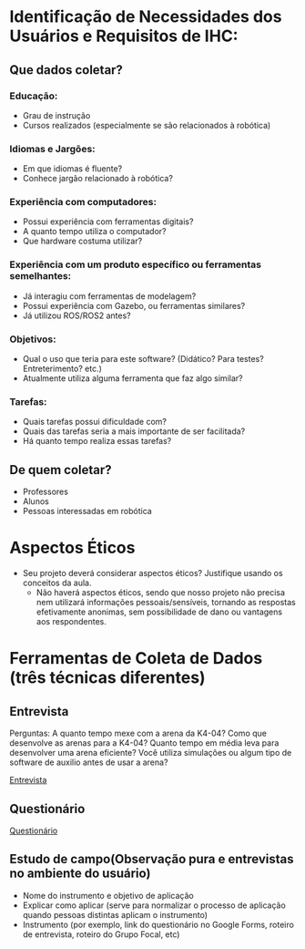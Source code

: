 # Identificação de Necessidades dos Usuários e Requisitos de IHC:
  ## Que dados coletar?
  ### Educação:     
  - Grau de instrução  
  - Cursos realizados (especialmente se são relacionados à robótica)  
    
  ### Idiomas e Jargões:    
  - Em que idiomas é fluente?  
  - Conhece jargão relacionado à robótica?  
    
  ### Experiência com computadores:   
  - Possui experiência com ferramentas digitais?  
  - A quanto tempo utiliza o computador?  
  - Que hardware costuma utilizar?  
    
  ### Experiência com um produto específico ou ferramentas semelhantes:  
  - Já interagiu com ferramentas de modelagem?   
  - Possui experiência com Gazebo, ou ferramentas similares?  
  - Já utilizou ROS/ROS2 antes?  
  
  ### Objetivos:  
  - Qual o uso que teria para este software? (Didático? Para testes? Entreterimento? etc.)  
  - Atualmente utiliza alguma ferramenta que faz algo similar?  
  
  ### Tarefas:  
  - Quais tarefas possui dificuldade com?  
  - Quais das tarefas seria a mais importante de ser facilitada?  
  - Há quanto tempo realiza essas tarefas?
  
 ## De quem coletar?
  - Professores
  - Alunos
  - Pessoas interessadas em robótica

# Aspectos Éticos
- Seu projeto deverá considerar aspectos éticos? Justifique usando os conceitos da aula.  
    - Não haverá aspectos éticos, sendo que nosso projeto não precisa nem utilizará informações pessoais/sensíveis, tornando as respostas efetivamente anonimas, sem possibilidade de dano ou vantagens aos respondentes.    

# Ferramentas de Coleta de Dados (três técnicas diferentes)
## Entrevista
Perguntas:
A quanto tempo mexe com a arena da K4-04?
Como que desenvolve as arenas para a K4-04?
Quanto tempo em média leva para desenvolver uma arena eficiente?
Você utiliza simulações ou algum tipo de software de auxilio antes de usar a arena?

[Entrevista]()
## Questionário
[Questionário]()
## Estudo de campo(Observação pura e entrevistas no ambiente do usuário)
- Nome do instrumento e objetivo de aplicação
- Explicar como aplicar (serve para normalizar o processo de aplicação quando pessoas distintas aplicam o instrumento)
- Instrumento (por exemplo, link do questionário no Google Forms, roteiro de entrevista, roteiro do Grupo Focal, etc)
